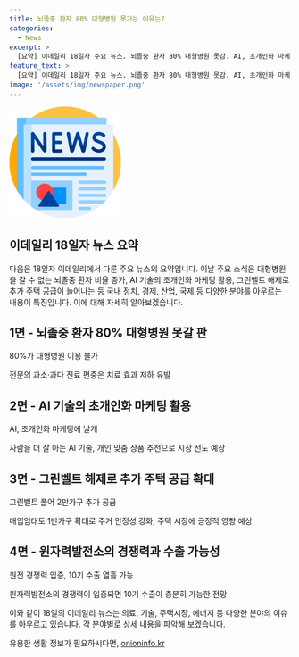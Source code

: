 ```yaml
---
title: 뇌졸중 환자 80% 대형병원 못가는 이유는?
categories:
  - News
excerpt: >
  [요약] 이데일리 18일자 주요 뉴스. 뇌졸중 환자 80% 대형병원 못감. AI, 초개인화 마케팅 주목. 그린벨트 풀어 2만가구 추가 공급. 전세 사기 막아야. 전기차, 충전 인프라 확충 필요. 구급대 ‘구급대 핫라인’ 당직까지 29시간 근무. CXL 시대 삼성전자 ‘잃어버린 1등’ 되찾을 전망. 가상자산 거래소 기능 분리 논란. 체코 원전 300기 수주. 정치, 조민 결혼 관련 논란. 인제서 뭉친 한·미·UAE 육군. 상속세 등 경제 관련 정책 변경 전망. 삼성전자, 스타트업 인수로 개인 맞춤형 AI 서비스 강화 등.
feature_text: >
  [요약] 이데일리 18일자 주요 뉴스. 뇌졸중 환자 80% 대형병원 못감. AI, 초개인화 마케팅 주목. 그린벨트 풀어 2만가구 추가 공급. 전세 사기 막아야. 전기차, 충전 인프라 확충 필요. 구급대 ‘구급대 핫라인’ 당직까지 29시간 근무. CXL 시대 삼성전자 ‘잃어버린 1등’ 되찾을 전망. 가상자산 거래소 기능 분리 논란. 체코 원전 300기 수주. 정치, 조민 결혼 관련 논란. 인제서 뭉친 한·미·UAE 육군. 상속세 등 경제 관련 정책 변경 전망. 삼성전자, 스타트업 인수로 개인 맞춤형 AI 서비스 강화 등.
image: '/assets/img/newspaper.png'
---
```


<p><img src="/assets/img/newspaper.png" alt="kimp 속보" /></p>

<h2 data-ke-size="size26">이데일리 18일자 뉴스 요약</h2>

<p data-ke-size="size16"></p>

<p>다음은 18일자 이데일리에서 다룬 주요 뉴스의 요약입니다. 이날 주요 소식은 대형병원을 갈 수 없는 뇌졸중 환자 비율 증가, AI 기술의 초개인화 마케팅 활용, 그린벨트 해제로 추가 주택 공급이 늘어나는 등 국내 정치, 경제, 산업, 국제 등 다양한 분야를 아우르는 내용이 특징입니다. 이에 대해 자세히 알아보겠습니다. </p>

<h2 data-ke-size="size26">1면 - 뇌졸중 환자 80% 대형병원 못갈 판</h2>

<p data-ke-size="size16">80%가 대형병원 이용 불가</p>

<p>전문의 과소·과다 진료 편중은 치료 효과 저하 유발</p>

<h2 data-ke-size="size26">2면 - AI 기술의 초개인화 마케팅 활용</h2>

<p data-ke-size="size16">AI, 초개인화 마케팅에 날개</p>

<p>사람을 더 잘 아는 AI 기술, 개인 맞춤 상품 추천으로 시장 선도 예상</p>

<h2 data-ke-size="size26">3면 - 그린벨트 해제로 추가 주택 공급 확대</h2>

<p data-ke-size="size16">그린벨트 풀어 2만가구 추가 공급</p>

<p>매입임대도 1만가구 확대로 주거 안정성 강화, 주택 시장에 긍정적 영향 예상</p>

<h2 data-ke-size="size26">4면 - 원자력발전소의 경쟁력과 수출 가능성</h2>

<p data-ke-size="size16">원전 경쟁력 입증, 10기 수출 열흘 가능</p>

<p>원자력발전소의 경쟁력이 입증되면 10기 수출이 충분히 가능한 전망</p>

<p data-ke-size="size16"></p>

<p>이와 같이 18일의 이데일리 뉴스는 의료, 기술, 주택시장, 에너지 등 다양한 분야의 이슈를 아우르고 있습니다. 각 분야별로 상세 내용을 파악해 보겠습니다.</p>
유용한 생활 정보가 필요하시다면, <a href="https://onioninfo.kr" rel="dofollow">onioninfo.kr</a>


